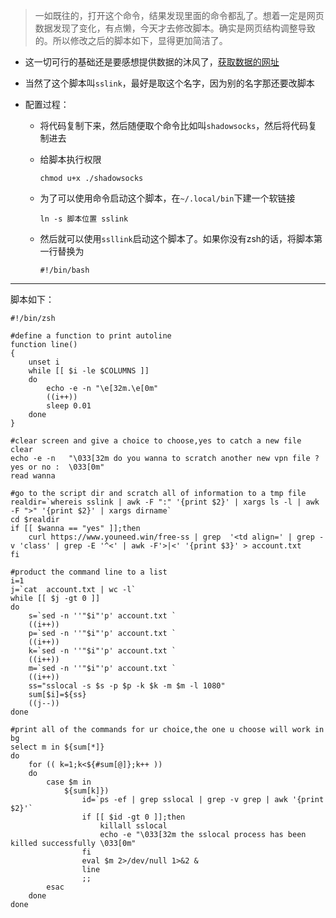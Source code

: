 > 一如既往的，打开这个命令，结果发现里面的命令都乱了。想着一定是网页数据发现了变化，有点懒，今天才去修改脚本。确实是网页结构调整导致的。所以修改之后的脚本如下，显得更加简洁了。

- 这一切可行的基础还是要感想提供数据的沐风了，[获取数据的网址](https://www.youneed.win/free-ss)

- 当然了这个脚本叫`sslink`，最好是取这个名字，因为别的名字那还要改脚本

- 配置过程：

  - 将代码复制下来，然后随便取个命令比如叫`shadowsocks`，然后将代码复制进去

  - 给脚本执行权限

    ```shell
    chmod u+x ./shadowsocks
    ```

  - 为了可以使用命令启动这个脚本，在`~/.local/bin`下建一个软链接

    ```shell
    ln -s 脚本位置 sslink
    ```

  - 然后就可以使用`ssllink`启动这个脚本了。如果你没有zsh的话，将脚本第一行替换为

    ```shell
    #!/bin/bash
    ```

---

脚本如下：

```shell
#!/bin/zsh

#define a function to print autoline
function line()
{
    unset i
    while [[ $i -le $COLUMNS ]]
    do
        echo -e -n "\e[32m.\e[0m"
        ((i++))
        sleep 0.01
    done
}

#clear screen and give a choice to choose,yes to catch a new file 
clear
echo -e -n	 "\033[32m do you wanna to scratch another new vpn file ? yes or no :  \033[0m"
read wanna

#go to the script dir and scratch all of information to a tmp file
realdir=`whereis sslink | awk -F ":" '{print $2}' | xargs ls -l | awk -F ">" '{print $2}' | xargs dirname`
cd $realdir
if [[ $wanna == "yes" ]];then
    curl https://www.youneed.win/free-ss | grep  '<td align=' | grep -v 'class' | grep -E '^<' | awk -F'>|<' '{print $3}' > account.txt
fi

#product the command line to a list
i=1
j=`cat  account.txt | wc -l`
while [[ $j -gt 0 ]]
do
    s=`sed -n ''"$i"'p' account.txt `
    ((i++))
    p=`sed -n ''"$i"'p' account.txt `
    ((i++))
    k=`sed -n ''"$i"'p' account.txt `
    ((i++))
    m=`sed -n ''"$i"'p' account.txt `
    ((i++))
    ss="sslocal -s $s -p $p -k $k -m $m -l 1080"
    sum[$i]=${ss}
    ((j--))
done

#print all of the commands for ur choice,the one u choose will work in bg
select m in ${sum[*]}
do
    for (( k=1;k<${#sum[@]};k++ ))
    do
        case $m in 
            ${sum[k]})
                id=`ps -ef | grep sslocal | grep -v grep | awk '{print $2}'`
                if [[ $id -gt 0 ]];then
                    killall sslocal 
                    echo -e "\033[32m the sslocal process has been killed successfully \033[0m"
                fi
                eval $m 2>/dev/null 1>&2 &
                line
                ;;
        esac
    done
done
```


